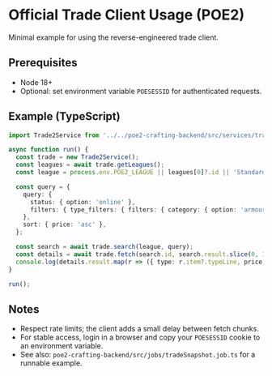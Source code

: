 # Official Trade Client Usage (POE2)

Minimal example for using the reverse-engineered trade client.

## Prerequisites
- Node 18+
- Optional: set environment variable `POESESSID` for authenticated requests.

## Example (TypeScript)

```ts
import Trade2Service from '../../poe2-crafting-backend/src/services/trade2.service';

async function run() {
  const trade = new Trade2Service();
  const leagues = await trade.getLeagues();
  const league = process.env.POE2_LEAGUE || leagues[0]?.id || 'Standard';

  const query = {
    query: {
      status: { option: 'online' },
      filters: { type_filters: { filters: { category: { option: 'armour.gloves' } } } },
    },
    sort: { price: 'asc' },
  };

  const search = await trade.search(league, query);
  const details = await trade.fetch(search.id, search.result.slice(0, 10));
  console.log(details.result.map(r => ({ type: r.item?.typeLine, price: r.listing?.price })));
}

run();
```

## Notes
- Respect rate limits; the client adds a small delay between fetch chunks.
- For stable access, login in a browser and copy your `POESESSID` cookie to an environment variable.
- See also: `poe2-crafting-backend/src/jobs/tradeSnapshot.job.ts` for a runnable example.

